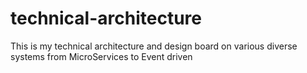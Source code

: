 # technical-architecture
This is my technical architecture and design board on various diverse systems from MicroServices to Event driven
